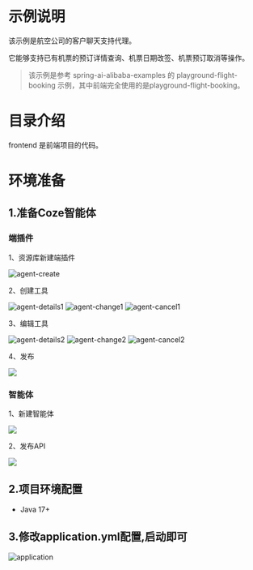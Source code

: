 # 示例说明
该示例是航空公司的客户聊天支持代理。

它能够支持已有机票的预订详情查询、机票日期改签、机票预订取消等操作。

> 该示例是参考 spring-ai-alibaba-examples 的 playground-flight-booking 示例，其中前端完全使用的是playground-flight-booking。
>

# 目录介绍
frontend 是前端项目的代码。

# 环境准备
## 1.准备Coze智能体
### 端插件
1、资源库新建端插件

![agent-create](./images/agent-create.png)

2、创建工具

![agent-details1](./images/agent-details1.png)
![agent-change1](./images/agent-change1.png)
![agent-cancel1](./images/agent-cancel1.png)

3、编辑工具

![agent-details2](./images/agent-details2.png)
![agent-change2](./images/agent-change2.png)
![agent-cancel2](./images/agent-cancel2.png)

4、发布

![](https://cdn.nlark.com/yuque/0/2025/png/39308717/1745075229748-23bbf31d-a71d-4123-9f97-6f63ee50678c.png)



### 智能体
1、新建智能体

![](https://cdn.nlark.com/yuque/0/2025/png/39308717/1745075626740-68bac9e2-915d-44f6-90a2-ade01ca4491a.png)

2、发布API

![](https://cdn.nlark.com/yuque/0/2025/png/39308717/1745075793273-f8636c19-84f7-4fdb-a3ff-e5b30d4e0c3f.png)



## 2.项目环境配置
+ Java 17+

## 3.修改application.yml配置,启动即可
![application](./images/application.png)

## 






